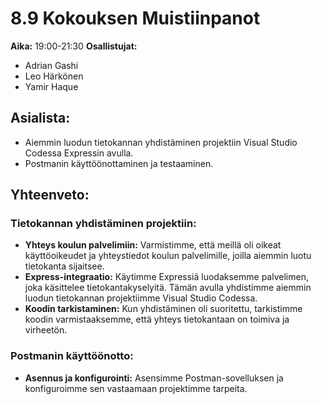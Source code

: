 # 8.9 Kokouksen Muistiinpanot
**Aika:** 19:00-21:30
**Osallistujat:** 
- Adrian Gashi
- Leo Härkönen
- Yamir Haque

## Asialista:
- Aiemmin luodun tietokannan yhdistäminen projektiin Visual Studio Codessa Expressin avulla.
- Postmanin käyttöönottaminen ja testaaminen.

## Yhteenveto:

### Tietokannan yhdistäminen projektiin:
- **Yhteys koulun palvelimiin:** Varmistimme, että meillä oli oikeat käyttöoikeudet ja yhteystiedot koulun palvelimille, joilla aiemmin luotu tietokanta sijaitsee.
- **Express-integraatio:** Käytimme Expressiä luodaksemme palvelimen, joka käsittelee tietokantakyselyitä. Tämän avulla yhdistimme aiemmin luodun tietokannan projektiimme Visual Studio Codessa.
- **Koodin tarkistaminen:** Kun yhdistäminen oli suoritettu, tarkistimme koodin varmistaaksemme, että yhteys tietokantaan on toimiva ja virheetön.

### Postmanin käyttöönotto:
- **Asennus ja konfigurointi:** Asensimme Postman-sovelluksen ja konfiguroimme sen vastaamaan projektimme tarpeita.
